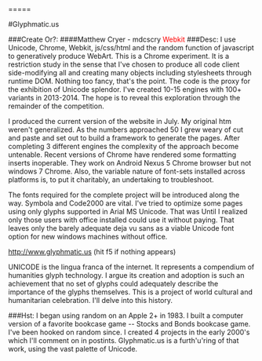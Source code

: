 =====

#Glyphmatic.us

###Create Or?: 
####Matthew Cryer - mdcscry
<span class="mySpan" style="color:red;">Webkit</span>
###Desc:
I use Unicode, Chrome, Webkit, js/css/html and the random function of javascript to generatively produce WebArt. 
This is a Chrome experiment.  It is a restriction study in the sense that I've chosen to produce all code client side-modifying all and creating many objects including stylesheets through runtime DOM.  Nothing too fancy, that's the point.  The code is the proxy for the exhibition of Unicode splendor. I've created 10-15 engines with 100+ variants in 2013-2014.  The hope is to reveal this exploration through the remainder of the competition.

I produced the current version of the website in July.  My original htm weren't generalized.  As the numbers approached 50 I grew weary of cut and paste and set out to build a framework to generate the pages.  After completing 3 different engines the complexity of the approach become untenable.  Recent versions of Chrome have rendered some formatting inserts inoperable.  They work on Android Nexus 5 Chrome browser but not windows 7 Chrome.   Also, the variable nature of font-sets installed across platforms is, to put it charitably, an undertaking to troubleshoot.

The fonts required for the complete project will be introduced along the way.  Symbola and Code2000 are vital.
I've tried to optimize some pages using only glyphs supported in Arial MS Unicode.  That was Until I realized only those users with office installed could use it without paying. That leaves only the barely adequate deja vu sans as a viable Unicode font option for new windows machines without office. 

http://www.glyphmatic.us (hit f5 if nothing appears)

UNICODE is the lingua franca of the internet.  It represents a compendium of humanities glyph technology.  I argue its creation and adoption is such an achievement that no set of glyphs could adequately describe the importance of the glyphs themselves.  This is a project of world cultural and humanitarian celebration.  I'll delve into this history.

###Hst:
I began using random on an Apple 2+ in 1983.  I built a computer version of a favorite bookcase game -- Stocks and Bonds bookcase game.  I've been hooked on random since. I created 4 projects in the early 2000's which I'll comment on in postints.  Glyphmatic.us is a furth'u'ring of that work, using the vast palette of Unicode.










